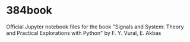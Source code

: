 # 384book
Official Jupyter notebook files for the book "Signals and System: Theory and Practical Explorations with Python" by F. Y. Vural, E. Akbas
